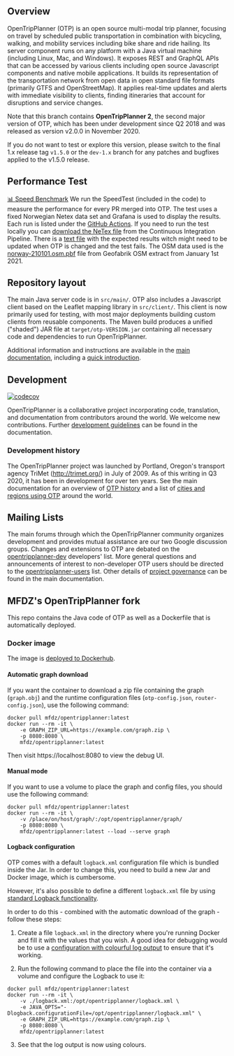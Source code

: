 ## Overview

OpenTripPlanner (OTP) is an open source multi-modal trip planner, focusing on travel by scheduled public transportation in combination with bicycling, walking, and mobility services including bike share and ride hailing. Its server component runs on any platform with a Java virtual machine (including Linux, Mac, and Windows). It exposes REST and GraphQL APIs that can be accessed by various clients including open source Javascript components and native mobile applications. It builds its representation of the transportation network from open data in open standard file formats (primarily GTFS and OpenStreetMap). It applies real-time updates and alerts with immediate visibility to clients, finding itineraries that account for disruptions and service changes.

Note that this branch contains **OpenTripPlanner 2**, the second major version of OTP, which has been under development since Q2 2018 and was released as version v2.0.0 in November 2020.

If you do not want to test or explore this version, please switch to the final 1.x release tag `v1.5.0` or the `dev-1.x` branch for any patches and bugfixes applied to the v1.5.0 release.


## Performance Test

[📊 Speed Benchmark](https://otp-performance.leonard.io/) We run the SpeedTest (included in the code) to measure the performance for every PR merged into OTP. The test uses a fixed Norwegian Netex data set and Grafana is used to display the results. Each run is listed under the [GitHub Actions](https://github.com/opentripplanner/OpenTripPlanner/actions/workflows/performance-test.yml). If you need to run the test locally you can [download the NeTex file](https://leonard.io/otp/rb_norway-aggregated-netex-2021-12-11.zip) from the Continuous Integration Pipeline. There is a [text file](test/ci-performance-test/travelSearch-expected-results.csv) with the expected results witch might need to be updated when OTP is changed and the test fails. The OSM data used is the [norway-210101.osm.pbf](https://download.geofabrik.de/europe/norway-210101.osm.pbf) file from Geofabrik OSM extract from January 1st 2021.


## Repository layout

The main Java server code is in `src/main/`. OTP also includes a Javascript client based on the Leaflet mapping library in `src/client/`. This client is now primarily used for testing, with most major deployments building custom clients from reusable components. The Maven build produces a unified ("shaded") JAR file at `target/otp-VERSION.jar` containing all necessary code and dependencies to run OpenTripPlanner.

Additional information and instructions are available in the [main documentation](http://docs.opentripplanner.org/en/dev-2.x/), including a
[quick introduction](http://docs.opentripplanner.org/en/dev-2.x/Basic-Tutorial/).

## Development

[![codecov](https://codecov.io/gh/opentripplanner/OpenTripPlanner/branch/dev-2.x/graph/badge.svg?token=ak4PbIKgZ1)](https://codecov.io/gh/opentripplanner/OpenTripPlanner)

OpenTripPlanner is a collaborative project incorporating code, translation, and documentation from contributors around the world. We welcome new contributions. Further [development guidelines](http://docs.opentripplanner.org/en/latest/Developers-Guide/) can be found in the documentation.

### Development history

The OpenTripPlanner project was launched by Portland, Oregon's transport agency TriMet (http://trimet.org/) in July of 2009. As of this writing in Q3 2020, it has been in development for over ten years. See the main documentation for an overview of [OTP history](http://docs.opentripplanner.org/en/dev-2.x/History/) and a list of [cities and regions using OTP](http://docs.opentripplanner.org/en/dev-2.x/Deployments/) around the world.


## Mailing Lists

The main forums through which the OpenTripPlanner community organizes development and provides mutual assistance are our two Google discussion groups. Changes and extensions to OTP are debated on the [opentripplanner-dev](https://groups.google.com/forum/#!forum/opentripplanner-dev) developers' list. More general questions and announcements of interest to non-developer OTP users should be directed to the [opentripplanner-users](https://groups.google.com/forum/#!forum/opentripplanner-users) list. Other details of [project governance](http://docs.opentripplanner.org/en/dev-2.x/Governance/) can be found in the main documentation.

## MFDZ's OpenTripPlanner fork

This repo contains the Java code of OTP as well as a Dockerfile that is automatically deployed.

### Docker image

The image is [deployed to Dockerhub](https://hub.docker.com/r/mfdz/opentripplanner).

#### Automatic graph download

If you want the container to download a zip file containing the graph (`graph.obj`) and 
the runtime configuration files (`otp-config.json`, `router-config.json`), use the following command:

```
docker pull mfdz/opentripplanner:latest
docker run --rm -it \ 
    -e GRAPH_ZIP_URL=https://example.com/graph.zip \
    -p 8080:8080 \
    mfdz/opentripplanner:latest
```

Then visit https://localhost:8080 to view the debug UI.

#### Manual mode

If you want to use a volume to place the graph and config files, you should use the following command:

```
docker pull mfdz/opentripplanner:latest
docker run --rm -it \ 
    -v /place/on/host/graph/:/opt/opentripplanner/graph/
    -p 8080:8080 \
    mfdz/opentripplanner:latest --load --serve graph
```

#### Logback configuration

OTP comes with a default `logback.xml` configuration file which is bundled inside the Jar. In
order to change this, you need to build a new Jar and Docker image, which is cumbersome.

However, it's also possible to define a different `logback.xml` file by using [standard Logback
functionality](http://logback.qos.ch/manual/configuration.html#configFileProperty).

In order to do this - combined with the automatic download of the graph - follow these steps:

1. Create a file `logback.xml` in the directory where you're running Docker and fill it with the values that you wish.
   A good idea for debugging would be to use a [configuration with colourful log output](https://stackoverflow.com/a/27899234/99022) to ensure that it's working.

2. Run the following command to place the file into the container via a volume and configure the Logback to use it:
```
docker pull mfdz/opentripplanner:latest
docker run --rm -it \
    -v ./logback.xml:/opt/opentripplanner/logback.xml \
    -e JAVA_OPTS="-Dlogback.configurationFile=/opt/opentripplanner/logback.xml" \
    -e GRAPH_ZIP_URL=https://example.com/graph.zip \
    -p 8080:8080 \
    mfdz/opentripplanner:latest
```
3. See that the log output is now using colours.